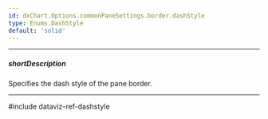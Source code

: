 ```yaml
---
id: dxChart.Options.commonPaneSettings.border.dashStyle
type: Enums.DashStyle
default: 'solid'
---
```

---
##### shortDescription
Specifies the dash style of the pane border.

---
#include dataviz-ref-dashstyle